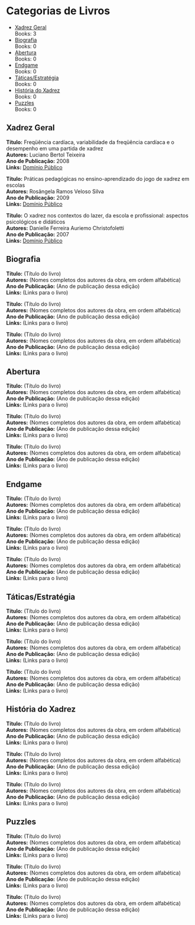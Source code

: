 # Categorias de Livros

- [Xadrez Geral](https://www.opencode.net/bluuee/awesome-chess-library#general-chess) <br>
    Books: 3<br>
- [Biografia](https://www.opencode.net/bluuee/awesome-chess-library#biography) <br>
    Books: 0<br>
- [Abertura](https://www.opencode.net/bluuee/awesome-chess-library#opening) <br>
    Books: 0<br>
- [Endgame](https://www.opencode.net/bluuee/awesome-chess-library#endgame) <br>
    Books: 0<br>
- [Táticas/Estratégia](https://www.opencode.net/bluuee/awesome-chess-library#tacticsstrategy) <br>
    Books: 0<br>
- [História do Xadrez](https://www.opencode.net/bluuee/awesome-chess-library#chess-history) <br>
    Books: 0<br>
- [Puzzles](https://www.opencode.net/bluuee/awesome-chess-library#puzzles) <br>
    Books: 0<br>

## Xadrez Geral

<b>Título:</b> Freqüência cardíaca, variabilidade da freqüência cardíaca e o desempenho em uma partida de xadrez<br> 
<b>Autores:</b> Luciano Bertol Teixeira<br> 
<b>Ano de Publicação:</b>  2008<br> 
<b>Links:</b> [Domínio Público](http://www.dominiopublico.gov.br/pesquisa/DetalheObraForm.do?select_action=&co_obra=110259) <br>

<b>Título:</b> Práticas pedagógicas no ensino-aprendizado do jogo de xadrez em escolas<br> 
<b>Autores:</b> Rosângela Ramos Veloso Silva<br> 
<b>Ano de Publicação:</b> 2009<br> 
<b>Links:</b> [Domínio Público](http://www.dominiopublico.gov.br/pesquisa/DetalheObraForm.do?select_action=&co_obra=164146)<br>

<b>Título:</b> O xadrez nos contextos do lazer, da escola e profissional: aspectos psicológicos e didáticos<br> 
<b>Autores:</b> Danielle Ferreira Auriemo Christofoletti<br> 
<b>Ano de Publicação:</b> 2007<br> 
<b>Links:</b> [Domínio Público](http://www.dominiopublico.gov.br/pesquisa/DetalheObraForm.do?select_action=&co_obra=174079)<br>

## Biografia

<b>Título:</b>  (Título do livro)<br> 
<b>Autores:</b>  (Nomes completos dos autores da obra, em ordem alfabética)<br> 
<b>Ano de Publicação:</b>  (Ano de publicação dessa edição)<br> 
<b>Links:</b> (Links para o livro) <br>

<b>Título:</b>  (Título do livro)<br> 
<b>Autores:</b>  (Nomes completos dos autores da obra, em ordem alfabética)<br> 
<b>Ano de Publicação:</b>  (Ano de publicação dessa edição)<br> 
<b>Links:</b> (Links para o livro) <br>

<b>Título:</b>  (Título do livro)<br> 
<b>Autores:</b>  (Nomes completos dos autores da obra, em ordem alfabética)<br> 
<b>Ano de Publicação:</b>  (Ano de publicação dessa edição)<br> 
<b>Links:</b> (Links para o livro) <br>

## Abertura

<b>Título:</b>  (Título do livro)<br> 
<b>Autores:</b>  (Nomes completos dos autores da obra, em ordem alfabética)<br> 
<b>Ano de Publicação:</b>  (Ano de publicação dessa edição)<br> 
<b>Links:</b> (Links para o livro) <br>

<b>Título:</b>  (Título do livro)<br> 
<b>Autores:</b>  (Nomes completos dos autores da obra, em ordem alfabética)<br> 
<b>Ano de Publicação:</b>  (Ano de publicação dessa edição)<br> 
<b>Links:</b> (Links para o livro) <br>

<b>Título:</b>  (Título do livro)<br> 
<b>Autores:</b>  (Nomes completos dos autores da obra, em ordem alfabética)<br> 
<b>Ano de Publicação:</b>  (Ano de publicação dessa edição)<br> 
<b>Links:</b> (Links para o livro) <br>

## Endgame

<b>Título:</b>  (Título do livro)<br> 
<b>Autores:</b>  (Nomes completos dos autores da obra, em ordem alfabética)<br> 
<b>Ano de Publicação:</b>  (Ano de publicação dessa edição)<br> 
<b>Links:</b> (Links para o livro) <br>

<b>Título:</b>  (Título do livro)<br> 
<b>Autores:</b>  (Nomes completos dos autores da obra, em ordem alfabética)<br> 
<b>Ano de Publicação:</b>  (Ano de publicação dessa edição)<br> 
<b>Links:</b> (Links para o livro) <br>

<b>Título:</b>  (Título do livro)<br> 
<b>Autores:</b>  (Nomes completos dos autores da obra, em ordem alfabética)<br> 
<b>Ano de Publicação:</b>  (Ano de publicação dessa edição)<br> 
<b>Links:</b> (Links para o livro) <br>

## Táticas/Estratégia

<b>Título:</b>  (Título do livro)<br> 
<b>Autores:</b>  (Nomes completos dos autores da obra, em ordem alfabética)<br> 
<b>Ano de Publicação:</b>  (Ano de publicação dessa edição)<br> 
<b>Links:</b> (Links para o livro) <br>

<b>Título:</b>  (Título do livro)<br> 
<b>Autores:</b>  (Nomes completos dos autores da obra, em ordem alfabética)<br> 
<b>Ano de Publicação:</b>  (Ano de publicação dessa edição)<br> 
<b>Links:</b> (Links para o livro) <br>

<b>Título:</b>  (Título do livro)<br> 
<b>Autores:</b>  (Nomes completos dos autores da obra, em ordem alfabética)<br> 
<b>Ano de Publicação:</b>  (Ano de publicação dessa edição)<br> 
<b>Links:</b> (Links para o livro) <br>

## História do Xadrez

<b>Título:</b>  (Título do livro)<br> 
<b>Autores:</b>  (Nomes completos dos autores da obra, em ordem alfabética)<br> 
<b>Ano de Publicação:</b>  (Ano de publicação dessa edição)<br> 
<b>Links:</b> (Links para o livro) <br>

<b>Título:</b>  (Título do livro)<br> 
<b>Autores:</b>  (Nomes completos dos autores da obra, em ordem alfabética)<br> 
<b>Ano de Publicação:</b>  (Ano de publicação dessa edição)<br> 
<b>Links:</b> (Links para o livro) <br>

<b>Título:</b>  (Título do livro)<br> 
<b>Autores:</b>  (Nomes completos dos autores da obra, em ordem alfabética)<br> 
<b>Ano de Publicação:</b>  (Ano de publicação dessa edição)<br> 
<b>Links:</b> (Links para o livro) <br>

## Puzzles

<b>Título:</b>  (Título do livro)<br> 
<b>Autores:</b>  (Nomes completos dos autores da obra, em ordem alfabética)<br> 
<b>Ano de Publicação:</b>  (Ano de publicação dessa edição)<br> 
<b>Links:</b> (Links para o livro) <br>

<b>Título:</b>  (Título do livro)<br> 
<b>Autores:</b>  (Nomes completos dos autores da obra, em ordem alfabética)<br> 
<b>Ano de Publicação:</b>  (Ano de publicação dessa edição)<br> 
<b>Links:</b> (Links para o livro) <br>

<b>Título:</b>  (Título do livro)<br> 
<b>Autores:</b>  (Nomes completos dos autores da obra, em ordem alfabética)<br> 
<b>Ano de Publicação:</b>  (Ano de publicação dessa edição)<br> 
<b>Links:</b> (Links para o livro) <br>
